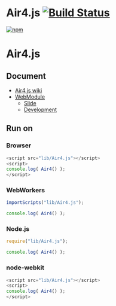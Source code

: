 # Air4.js [![Build Status](https://travis-ci.org/uupaa/Air4.js.png)](http://travis-ci.org/uupaa/Air4.js)

[![npm](https://nodei.co/npm/uupaa.air4.js.png?downloads=true&stars=true)](https://nodei.co/npm/uupaa.air4.js/)

# Air4.js

## Document

- [Air4.js wiki](https://github.com/uupaa/Air4.js/wiki/Air4)
- [WebModule](https://github.com/uupaa/WebModule)
    - [Slide](http://uupaa.github.io/Slide/slide/WebModule/index.html)
    - [Development](https://github.com/uupaa/WebModule/wiki/Development)

## Run on

### Browser

```js
<script src="lib/Air4.js"></script>
<script>
console.log( Air4() );
</script>
```

### WebWorkers

```js
importScripts("lib/Air4.js");

console.log( Air4() );
```

### Node.js

```js
require("lib/Air4.js");

console.log( Air4() );
```

### node-webkit

```js
<script src="lib/Air4.js"></script>
<script>
console.log( Air4() );
</script>
```

